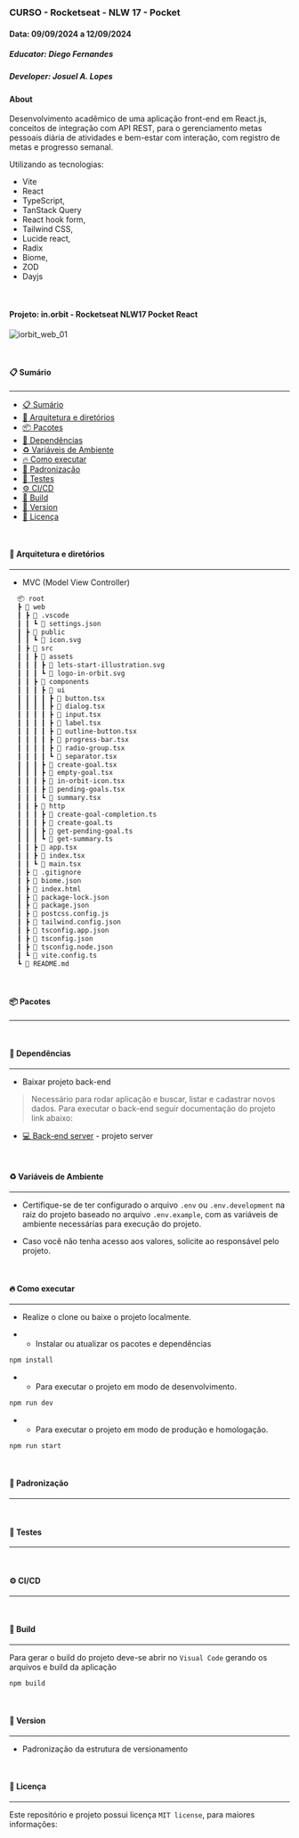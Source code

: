 ### CURSO - Rocketseat - NLW 17 - Pocket

#### Data: 09/09/2024 a 12/09/2024

##### Educator: Diego Fernandes

##### Developer: Josuel A. Lopes

#### About

Desenvolvimento acadêmico de uma aplicação front-end em React.js, conceitos de integração com API REST, para o gerenciamento metas pessoais diária de atividades e bem-estar com interação, com registro de metas e progresso semanal.

Utilizando as tecnologias:

- Vite
- React
- TypeScript,
- TanStack Query
- React hook form,
- Tailwind CSS,
- Lucide react,
- Radix
- Biome,
- ZOD
- Dayjs

<br/>

#### Projeto: in.orbit - Rocketseat NLW17 Pocket React

![iorbit_web_01](https://github.com/user-attachments/assets/44419eb0-2292-4e9e-a28f-c6f96c090376)

</br>

#### 📋 Sumário

---

- [📋 Sumário](#-sumário)
- [📂 Arquitetura e diretórios](#-arquitetura-e-diretórios)
- [📦 Pacotes](#-pacotes)
- [🧰 Dependências](#-dependências)
- [♻️ Variáveis de Ambiente](#-variáveis-de-ambiente)
- [🔥 Como executar](#-como-executar)
- [📑 Padronização](#-padronização)
- [🧪 Testes](#-testes)
- [⚙️ CI/CD](#-CI/CD)
- [🚀 Build](#-build)
- [🔖 Version](#-version)
- [📜 Licença](#-licença)

<br/>

#### 📂 Arquitetura e diretórios

---

- MVC (Model View Controller)

```txt
  📦 root
  ┣ 📂 web
  ┃ ┣ 📂 .vscode
  ┃ ┃ ┗ 📜 settings.json
  ┃ ┣ 📂 public
  ┃ ┃ ┗ 📜 icon.svg
  ┃ ┣ 📂 src
  ┃ ┃ ┣ 📂 assets
  ┃ ┃ ┃ ┣ 📜 lets-start-illustration.svg
  ┃ ┃ ┃ ┗ 📜 logo-in-orbit.svg
  ┃ ┃ ┣ 📂 components
  ┃ ┃ ┃ ┣ 📂 ui 
  ┃ ┃ ┃ ┃ ┣ 📜 button.tsx 
  ┃ ┃ ┃ ┃ ┣ 📜 dialog.tsx 
  ┃ ┃ ┃ ┃ ┣ 📜 input.tsx 
  ┃ ┃ ┃ ┃ ┣ 📜 label.tsx 
  ┃ ┃ ┃ ┃ ┣ 📜 outline-button.tsx 
  ┃ ┃ ┃ ┃ ┣ 📜 progress-bar.tsx 
  ┃ ┃ ┃ ┃ ┣ 📜 radio-group.tsx 
  ┃ ┃ ┃ ┃ ┗ 📜 separator.tsx 
  ┃ ┃ ┃ ┣ 📜 create-goal.tsx 
  ┃ ┃ ┃ ┣ 📜 empty-goal.tsx 
  ┃ ┃ ┃ ┣ 📜 in-orbit-icon.tsx 
  ┃ ┃ ┃ ┣ 📜 pending-goals.tsx 
  ┃ ┃ ┃ ┗ 📜 summary.tsx 
  ┃ ┃ ┣ 📂 http
  ┃ ┃ ┃ ┣ 📜 create-goal-completion.ts 
  ┃ ┃ ┃ ┣ 📜 create-goal.ts
  ┃ ┃ ┃ ┣ 📜 get-pending-goal.ts 
  ┃ ┃ ┃ ┗ 📜 get-summary.ts
  ┃ ┃ ┣ 📜 app.tsx
  ┃ ┃ ┣ 📜 index.tsx
  ┃ ┃ ┗ 📜 main.tsx
  ┃ ┣ 📜 .gitignore
  ┃ ┣ 📜 biome.json
  ┃ ┣ 📜 index.html
  ┃ ┣ 📜 package-lock.json
  ┃ ┣ 📜 package.json
  ┃ ┣ 📜 postcss.config.js
  ┃ ┣ 📜 tailwind.config.json
  ┃ ┣ 📜 tsconfig.app.json
  ┃ ┣ 📜 tsconfig.json
  ┃ ┣ 📜 tsconfig.node.json
  ┃ ┗ 📜 vite.config.ts
  ┗ 📜 README.md

```

<br/>

#### 📦 Pacotes

---

<br/>

#### 🧰 Dependências

---

- Baixar projeto back-end
> Necessário para rodar aplicação e buscar, listar e cadastrar novos dados.
> Para executar o back-end seguir documentação do projeto link abaixo:  

- [💻 Back-end server](https://github.com/josuellions/rocketseat_nlw17_pocket_nodejs_orbit) - projeto server

<br/>

#### ♻️ Variáveis de Ambiente

---

- Certifique-se de ter configurado o arquivo `.env` ou `.env.development` na raiz do projeto baseado no arquivo `.env.example`, com as variáveis de ambiente necessárias para execução do projeto.

- Caso você não tenha acesso aos valores, solicite ao responsável pelo projeto.

<br/>

#### 🔥 Como executar

---

- Realize o clone ou baixe o projeto localmente.

- - Instalar ou atualizar os pacotes e dependências

```bash
npm install
```

- - Para executar o projeto em modo de desenvolvimento.

```bash
npm run dev
```

- - Para executar o projeto em modo de produção e homologação.

```bash
npm run start
```

<br/>

#### 📑 Padronização

---

<br/>

#### 🧪 Testes

---

<br/>

#### ⚙️ CI/CD

---

<br/>

#### 🚀 Build

---

Para gerar o build do projeto deve-se abrir no `Visual Code` gerando os arquivos e build da aplicação

```bash
npm build
```

<br/>

#### 🔖 Version

---

- Padronização da estrutura de versionamento

<br/>

#### 📜 Licença

---

Este repositório e projeto possui licença `MIT license`, para maiores informações:
